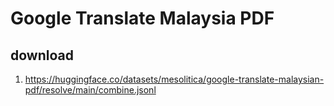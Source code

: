 # Google Translate Malaysia PDF

## download

1. https://huggingface.co/datasets/mesolitica/google-translate-malaysian-pdf/resolve/main/combine.jsonl